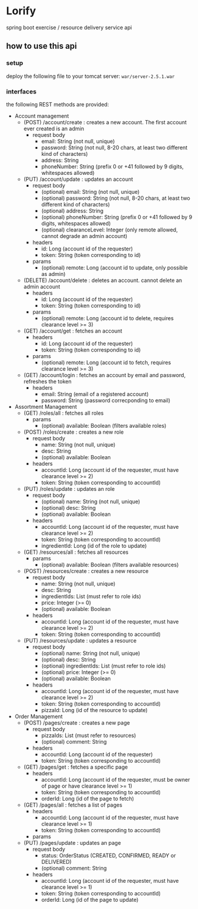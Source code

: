 # Lorify
spring boot exercise / resource delivery service api

## how to use this api
### setup
deploy the following file to your tomcat server: 
`war/server-2.5.1.war`

### interfaces
the following REST methods are provided:
* Account management
    * (POST) /account/create : creates a new account. The first account ever created is an admin
        * request body
            * email: String (not null, unique)
            * password: String (not null, 8-20 chars, at least two different kind of characters)
            * address: String
            * phoneNumber: String (prefix 0 or +41 followed by 9 digits, whitespaces allowed)
    * (PUT) /account/update : updates an account 
        * request body
            * (optional) email: String (not null, unique)
            * (optional) password: String (not null, 8-20 chars, at least two different kind of characters)
            * (optional) address: String
            * (optional) phoneNumber: String (prefix 0 or +41 followed by 9 digits, whitespaces allowed)
            * (optional) clearanceLevel: Integer (only remote allowed, cannot degrade an admin account)
        * headers
            * id: Long (account id of the requester)
            * token: String (token corresponding to id)
        * params
            * (optional) remote: Long (account id to update, only possible as admin)
    * (DELETE) /account/delete : deletes an account. cannot delete an admin account
        * headers
            * id: Long (account id of the requester)
            * token: String (token corresponding to id)
        * params
            * (optional) remote: Long (account id to delete, requires clearance level >= 3)
    * (GET) /account/get : fetches an account
        * headers
            * id: Long (account id of the requester)
            * token: String (token corresponding to id)
        * params
            * (optional) remote: Long (account id to fetch, requires clearance level >= 3)
    * (GET) /account/login : fetches an account by email and password, refreshes the token
        * headers
            * email: String (email of a registered account)
            * password: String (password correcponding to email)
* Assortment Management
    * (GET) /roles/all : fetches all roles
        * params
            * (optional) available: Boolean (filters available roles)
    * (POST) /roles/create : creates a new role
        * request body
            * name: String (not null, unique)
            * desc: String
            * (optional) available: Boolean
        * headers
            * accountId: Long (account id of the requester, must have clearance level >= 2)
            * token: String (token corresponding to accountId)
    * (PUT) /roles/update : updates an role
        * request body
            * (optional) name: String (not null, unique)
            * (optional) desc: String
            * (optional) available: Boolean
        * headers
            * accountId: Long (account id of the requester, must have clearance level >= 2)
            * token: String (token corresponding to accountId)
            * ingredientId: Long (id of the role to update)
    * (GET) /resources/all : fetches all resources
        * params
            * (optional) available: Boolean (filters available resources)
    * (POST) /resources/create : creates a new resource
        * request body
            * name: String (not null, unique)
            * desc: String
            * ingredientIds: List<Long> (must refer to role ids)
            * price: Integer (>= 0)
            * (optional) available: Boolean
        * headers
            * accountId: Long (account id of the requester, must have clearance level >= 2)
            * token: String (token corresponding to accountId)
    * (PUT) /resources/update : updates a resource
        * request body
            * (optional) name: String (not null, unique)
            * (optional) desc: String
            * (optional) ingredientIds: List<Long> (must refer to role ids)
            * (optional) price: Integer (>= 0)
            * (optional) available: Boolean
        * headers
            * accountId: Long (account id of the requester, must have clearance level >= 2)
            * token: String (token corresponding to accountId)
            * pizzaId: Long (id of the resource to update)
* Order Management
    * (POST) /pages/create : creates a new page
        * request body
            * pizzaIds: List<Long> (must refer to resources)
            * (optional) comment: String
        * headers
            * accountId: Long (account id of the requester)
            * token: String (token corresponding to accountId)
    * (GET) /pages/get : fetches a specific page
        * headers
            * accountId: Long (account id of the requester, must be owner of page or have clearance level >= 1)
            * token: String (token corresponding to accountId)
            * orderId: Long (id of the page to fetch)
    * (GET) /pages/all : fetches a list of pages
        * headers
            * accountId: Long (account id of the requester, must have clearance level >= 1)
            * token: String (token corresponding to accountId)
        * params
    * (PUT) /pages/update : updates an page
        * request body
            * status: OrderStatus (CREATED, CONFIRMED, READY or DELIVERED)
            * (optional) comment: String
        * headers
            * accountId: Long (account id of the requester, must have clearance level >= 1)
            * token: String (token corresponding to accountId)
            * orderId: Long (id of the page to update)
